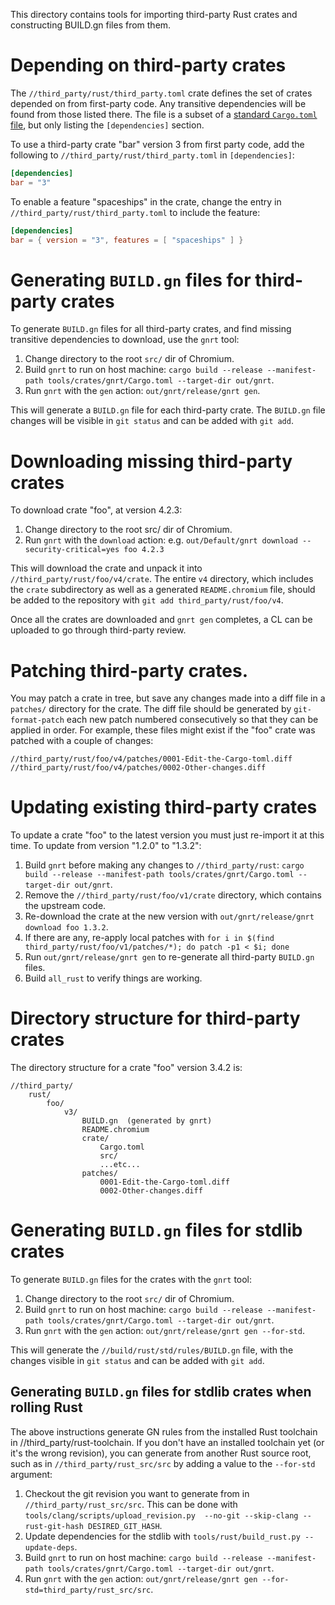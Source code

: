 This directory contains tools for importing third-party Rust crates and
constructing BUILD.gn files from them.

# Depending on third-party crates

The `//third_party/rust/third_party.toml` crate defines the set of crates
depended on from first-party code. Any transitive dependencies will be found
from those listed there. The file is a subset of a
[standard `Cargo.toml` file](https://doc.rust-lang.org/cargo/reference/manifest.html),
but only listing the `[dependencies]` section.

To use a third-party crate "bar" version 3 from first party code, add the
following to `//third_party/rust/third_party.toml` in `[dependencies]`:
```toml
[dependencies]
bar = "3"
```

To enable a feature "spaceships" in the crate, change the entry in
`//third_party/rust/third_party.toml` to include the feature:
```toml
[dependencies]
bar = { version = "3", features = [ "spaceships" ] }
```

# Generating `BUILD.gn` files for third-party crates

To generate `BUILD.gn` files for all third-party crates, and find missing
transitive dependencies to download, use the `gnrt` tool:
1. Change directory to the root `src/` dir of Chromium.
1. Build `gnrt` to run on host machine: `cargo build --release --manifest-path tools/crates/gnrt/Cargo.toml --target-dir out/gnrt`.
1. Run `gnrt` with the `gen` action: `out/gnrt/release/gnrt gen`.

This will generate a `BUILD.gn` file for each third-party crate. The `BUILD.gn`
file changes will be visible in `git status` and can be added with `git add`.

# Downloading missing third-party crates

To download crate "foo", at version 4.2.3:
1. Change directory to the root src/ dir of Chromium.
1. Run `gnrt` with the `download` action: e.g. `out/Default/gnrt download
   --security-critical=yes foo 4.2.3`

This will download the crate and unpack it into
`//third_party/rust/foo/v4/crate`. The entire `v4` directory, which includes the
`crate` subdirectory as well as a generated `README.chromium` file, should be
added to the repository with `git add third_party/rust/foo/v4`.

Once all the crates are downloaded and `gnrt gen` completes, a CL can be
uploaded to go through third-party review.

# Patching third-party crates.

You may patch a crate in tree, but save any changes made into a diff file in
a `patches/` directory for the crate. The diff file should be generated by
`git-format-patch` each new patch numbered consecutively so that they can be
applied in order. For example, these files might exist if the "foo" crate was
patched with a couple of changes:

```
//third_party/rust/foo/v4/patches/0001-Edit-the-Cargo-toml.diff
//third_party/rust/foo/v4/patches/0002-Other-changes.diff
```

# Updating existing third-party crates

To update a crate "foo" to the latest version you must just re-import it at this
time. To update from version "1.2.0" to "1.3.2":
1. Build `gnrt` before making any changes to `//third_party/rust`: `cargo build
   --release --manifest-path tools/crates/gnrt/Cargo.toml --target-dir
   out/gnrt`.
1. Remove the `//third_party/rust/foo/v1/crate` directory, which contains the
   upstream code.
1. Re-download the crate at the new version with `out/gnrt/release/gnrt download
   foo 1.3.2`.
1. If there are any, re-apply local patches with
   `for i in $(find third_party/rust/foo/v1/patches/*); do patch -p1 < $i; done`
1. Run `out/gnrt/release/gnrt gen` to re-generate all third-party `BUILD.gn` files.
1. Build `all_rust` to verify things are working.

# Directory structure for third-party crates

The directory structure for a crate "foo" version 3.4.2 is:
```
//third_party/
    rust/
        foo/
            v3/
                BUILD.gn  (generated by gnrt)
                README.chromium
                crate/
                    Cargo.toml
                    src/
                    ...etc...
                patches/
                    0001-Edit-the-Cargo-toml.diff
                    0002-Other-changes.diff
```

# Generating `BUILD.gn` files for stdlib crates

To generate `BUILD.gn` files for the crates with the `gnrt` tool:
1. Change directory to the root `src/` dir of Chromium.
1. Build `gnrt` to run on host machine: `cargo build --release --manifest-path
   tools/crates/gnrt/Cargo.toml --target-dir out/gnrt`.
1. Run `gnrt` with the `gen` action: `out/gnrt/release/gnrt gen --for-std`.

This will generate the `//build/rust/std/rules/BUILD.gn` file, with the changes
visible in `git status` and can be added with `git add`.

## Generating `BUILD.gn` files for stdlib crates when rolling Rust

The above instructions generate GN rules from the installed Rust toolchain in
//third_party/rust-toolchain. If you don't have an installed toolchain yet (or
it's the wrong revision), you can generate from another Rust source root, such
as in `//third_party/rust_src/src` by adding a value to the `--for-std`
argument:
1. Checkout the git revision you want to generate from in
   `//third_party/rust_src/src`. This can be done with
   `tools/clang/scripts/upload_revision.py  --no-git --skip-clang
   --rust-git-hash DESIRED_GIT_HASH`.
1. Update dependencies for the stdlib with `tools/rust/build_rust.py
   --update-deps`.
1. Build `gnrt` to run on host machine: `cargo build --release --manifest-path
   tools/crates/gnrt/Cargo.toml --target-dir out/gnrt`.
1. Run `gnrt` with the `gen` action: `out/gnrt/release/gnrt gen
   --for-std=third_party/rust_src/src`.
